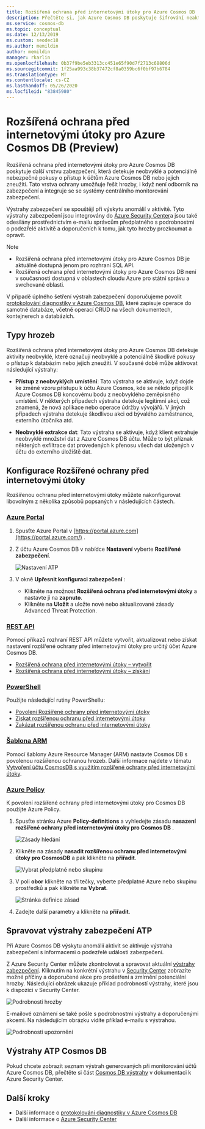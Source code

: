 ```yaml
---
title: Rozšířená ochrana před internetovými útoky pro Azure Cosmos DB
description: Přečtěte si, jak Azure Cosmos DB poskytuje šifrování neaktivních dat a jejich implementaci.
ms.service: cosmos-db
ms.topic: conceptual
ms.date: 12/13/2019
ms.custom: seodec18
ms.author: memildin
author: memildin
manager: rkarlin
ms.openlocfilehash: 0b37f9be5eb3313cc451e65f90d7f2713c68806d
ms.sourcegitcommit: 1f25aa993c38b37472cf8a0359bc6f0bf97b6784
ms.translationtype: MT
ms.contentlocale: cs-CZ
ms.lasthandoff: 05/26/2020
ms.locfileid: "83845980"
---
```

# <a name="advanced-threat-protection-for-azure-cosmos-db-preview"></a>Rozšířená ochrana před internetovými útoky pro Azure Cosmos DB (Preview)

Rozšířená ochrana před internetovými útoky pro Azure Cosmos DB poskytuje další vrstvu zabezpečení, která detekuje neobvyklé a potenciálně nebezpečné pokusy o přístup k účtům Azure Cosmos DB nebo jejich zneužití. Tato vrstva ochrany umožňuje řešit hrozby, i když není odborník na zabezpečení a integruje se se systémy centrálního monitorování zabezpečení.

Výstrahy zabezpečení se spouštějí při výskytu anomálií v aktivitě. Tyto výstrahy zabezpečení jsou integrovány do [Azure Security Center](https://azure.microsoft.com/services/security-center/)a jsou také odesílány prostřednictvím e-mailu správcům předplatného s podrobnostmi o podezřelé aktivitě a doporučeních k tomu, jak tyto hrozby prozkoumat a opravit.

> [!NOTE]
>
> * Rozšířená ochrana před internetovými útoky pro Azure Cosmos DB je aktuálně dostupná jenom pro rozhraní SQL API.
> * Rozšířená ochrana před internetovými útoky pro Azure Cosmos DB není v současnosti dostupná v oblastech cloudu Azure pro státní správu a svrchované oblasti.

V případě úplného šetření výstrah zabezpečení doporučujeme povolit [protokolování diagnostiky v Azure Cosmos DB](https://docs.microsoft.com/azure/cosmos-db/logging), které zapisuje operace do samotné databáze, včetně operací CRUD na všech dokumentech, kontejnerech a databázích.

## <a name="threat-types"></a>Typy hrozeb

Rozšířená ochrana před internetovými útoky pro Azure Cosmos DB detekuje aktivity neobvyklé, které označují neobvyklé a potenciálně škodlivé pokusy o přístup k databázím nebo jejich zneužití. V současné době může aktivovat následující výstrahy:

- **Přístup z neobvyklých umístění**: Tato výstraha se aktivuje, když dojde ke změně vzoru přístupu k účtu Azure Cosmos, kde se někdo připojil k Azure Cosmos DB koncovému bodu z neobvyklého zeměpisného umístění. V některých případech výstraha detekuje legitimní akci, což znamená, že nová aplikace nebo operace údržby vývojářů. V jiných případech výstraha detekuje škodlivou akci od bývalého zaměstnance, externího útočníka atd.

- **Neobvyklé extrakce dat**: Tato výstraha se aktivuje, když klient extrahuje neobvyklé množství dat z Azure Cosmos DB účtu. Může to být příznak některých exfiltrace dat provedených k přenosu všech dat uložených v účtu do externího úložiště dat.



## <a name="configure-advanced-threat-protection"></a>Konfigurace Rozšířené ochrany před internetovými útoky

Rozšířenou ochranu před internetovými útoky můžete nakonfigurovat libovolným z několika způsobů popsaných v následujících částech.

### <a name="portal"></a>[Azure Portal](#tab/azure-portal)

1. Spusťte Azure Portal v [https://portal.azure.com](https://portal.azure.com/) .

2. Z účtu Azure Cosmos DB v nabídce **Nastavení** vyberte **Rozšířené zabezpečení**.

    ![Nastavení ATP](./media/cosmos-db-advanced-threat-protection/cosmos-db-atp.png)

3. V okně **Upřesnit konfiguraci zabezpečení** :

    * Klikněte na možnost **Rozšířená ochrana před internetovými útoky** a nastavte ji na **zapnuto**.
    * Klikněte na **Uložit** a uložte nové nebo aktualizované zásady Advanced Threat Protection.   

### <a name="rest-api"></a>[REST API](#tab/rest-api)

Pomocí příkazů rozhraní REST API můžete vytvořit, aktualizovat nebo získat nastavení rozšířené ochrany před internetovými útoky pro určitý účet Azure Cosmos DB.

* [Rozšířená ochrana před internetovými útoky – vytvořit](https://go.microsoft.com/fwlink/?linkid=2099745)
* [Rozšířená ochrana před internetovými útoky – získání](https://go.microsoft.com/fwlink/?linkid=2099643)

### <a name="powershell"></a>[PowerShell](#tab/azure-powershell)

Použijte následující rutiny PowerShellu:

* [Povolení Rozšířené ochrany před internetovými útoky](https://go.microsoft.com/fwlink/?linkid=2099607&clcid=0x409)
* [Získat rozšířenou ochranu před internetovými útoky](https://go.microsoft.com/fwlink/?linkid=2099608&clcid=0x409)
* [Zakázat rozšířenou ochranu před internetovými útoky](https://go.microsoft.com/fwlink/?linkid=2099709&clcid=0x409)

### <a name="arm-template"></a>[Šablona ARM](#tab/arm-template)

Pomocí šablony Azure Resource Manager (ARM) nastavte Cosmos DB s povolenou rozšířenou ochranou hrozeb.
Další informace najdete v tématu [Vytvoření účtu CosmosDB s využitím rozšířené ochrany před internetovými útoky](https://azure.microsoft.com/resources/templates/201-cosmosdb-advanced-threat-protection-create-account/).

### <a name="azure-policy"></a>[Azure Policy](#tab/azure-policy)

K povolení rozšířené ochrany před internetovými útoky pro Cosmos DB použijte Azure Policy.

1. Spusťte stránku Azure **Policy-definitions** a vyhledejte zásadu **nasazení rozšířené ochrany před internetovými útoky pro Cosmos DB** .

    ![Zásady hledání](./media/cosmos-db-advanced-threat-protection/cosmos-db.png) 

1. Klikněte na zásady **nasadit rozšířenou ochranu před internetovými útoky pro CosmosDB** a pak klikněte na **přiřadit**.

    ![Vybrat předplatné nebo skupinu](./media/cosmos-db-advanced-threat-protection/cosmos-db-atp-policy.png)


1. V poli **obor** klikněte na tři tečky, vyberte předplatné Azure nebo skupinu prostředků a pak klikněte na **Vybrat**.

    ![Stránka definice zásad](./media/cosmos-db-advanced-threat-protection/cosmos-db-atp-details.png)


1. Zadejte další parametry a klikněte na **přiřadit**.




## <a name="manage-atp-security-alerts"></a>Spravovat výstrahy zabezpečení ATP

Při Azure Cosmos DB výskytu anomálií aktivit se aktivuje výstraha zabezpečení s informacemi o podezřelé události zabezpečení. 

 Z Azure Security Center můžete zkontrolovat a spravovat aktuální [výstrahy zabezpečení](../security-center/security-center-alerts-overview.md).  Kliknutím na konkrétní výstrahu v [Security Center](https://ms.portal.azure.com/#blade/Microsoft_Azure_Security/SecurityMenuBlade/0) zobrazíte možné příčiny a doporučené akce pro prošetření a zmírnění potenciální hrozby. Následující obrázek ukazuje příklad podrobností výstrahy, které jsou k dispozici v Security Center.

 ![Podrobnosti hrozby](./media/cosmos-db-advanced-threat-protection/cosmos-db-alert-details.png)

E-mailové oznámení se také pošle s podrobnostmi výstrahy a doporučenými akcemi. Na následujícím obrázku vidíte příklad e-mailu s výstrahou.

 ![Podrobnosti upozornění](./media/cosmos-db-advanced-threat-protection/cosmos-db-alert.png)

## <a name="cosmos-db-atp-alerts"></a>Výstrahy ATP Cosmos DB

 Pokud chcete zobrazit seznam výstrah generovaných při monitorování účtů Azure Cosmos DB, přečtěte si část [Cosmos DB výstrahy](https://docs.microsoft.com/azure/security-center/alerts-reference#alerts-azurecosmos) v dokumentaci k Azure Security Center.

## <a name="next-steps"></a>Další kroky

* Další informace o [protokolování diagnostiky v Azure Cosmos DB](cosmosdb-monitor-resource-logs.md)
* Další informace o [Azure Security Center](https://docs.microsoft.com/azure/security-center/security-center-intro)

